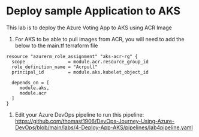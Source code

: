 # Deploy sample Application to AKS

This lab is to deploy the Azure Voting App to AKS using ACR Image

1. For AKS to be able to pull images from ACR, you will need to add the below to the main.tf terraform file

```
resource "azurerm_role_assignment" "aks-acr-rg" {
  scope                = module.acr.resource_group_id
  role_definition_name = "Acrpull"
  principal_id         = module.aks.kubelet_object_id

  depends_on = [
     module.aks,
     module.acr
  ]
}
```

1. Edit your Azure DevOps pipeline to run this pipeline: https://github.com/thomast1906/DevOps-Journey-Using-Azure-DevOps/blob/main/labs/4-Deploy-App-AKS/pipelines/lab4pipeline.yaml